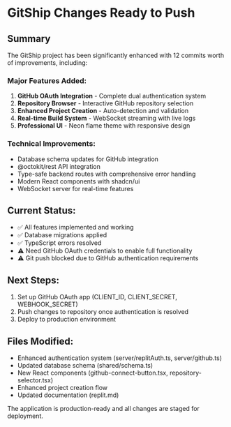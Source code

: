 # GitShip Changes Ready to Push

## Summary
The GitShip project has been significantly enhanced with 12 commits worth of improvements, including:

### Major Features Added:
1. **GitHub OAuth Integration** - Complete dual authentication system
2. **Repository Browser** - Interactive GitHub repository selection
3. **Enhanced Project Creation** - Auto-detection and validation
4. **Real-time Build System** - WebSocket streaming with live logs
5. **Professional UI** - Neon flame theme with responsive design

### Technical Improvements:
- Database schema updates for GitHub integration
- @octokit/rest API integration
- Type-safe backend routes with comprehensive error handling
- Modern React components with shadcn/ui
- WebSocket server for real-time features

## Current Status:
- ✅ All features implemented and working
- ✅ Database migrations applied
- ✅ TypeScript errors resolved
- ⚠️  Need GitHub OAuth credentials to enable full functionality
- ⚠️  Git push blocked due to GitHub authentication requirements

## Next Steps:
1. Set up GitHub OAuth app (CLIENT_ID, CLIENT_SECRET, WEBHOOK_SECRET)
2. Push changes to repository once authentication is resolved
3. Deploy to production environment

## Files Modified:
- Enhanced authentication system (server/replitAuth.ts, server/github.ts)
- Updated database schema (shared/schema.ts)
- New React components (github-connect-button.tsx, repository-selector.tsx)
- Enhanced project creation flow
- Updated documentation (replit.md)

The application is production-ready and all changes are staged for deployment.